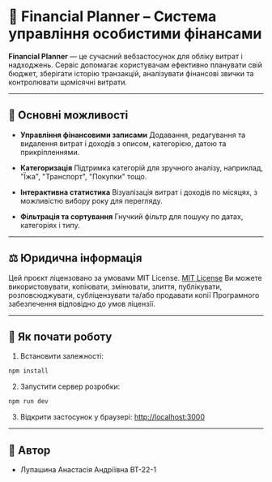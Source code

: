 # 💸 Financial Planner – Система управління особистими фінансами

**Financial Planner** — це сучасний вебзастосунок для обліку витрат і надходжень. Сервіс допомагає користувачам ефективно планувати свій бюджет, зберігати історію транзакцій, аналізувати фінансові звички та контролювати щомісячні витрати.

---

## 🔑 Основні можливості

* **Управління фінансовими записами**
  Додавання, редагування та видалення витрат і доходів з описом, категорією, датою та прикріпленнями.

* **Категоризація**
  Підтримка категорій для зручного аналізу, наприклад, "Їжа", "Транспорт", "Покупки" тощо.

* **Інтерактивна статистика**
  Візуалізація витрат і доходів по місяцях, з можливістю вибору року для перегляду.

* **Фільтрація та сортування**
  Гнучкий фільтр для пошуку по датах, категоріях і типу.

---

## ⚖️ Юридична інформація

Цей проєкт ліцензовано за умовами MIT License.
   [MIT License](https://github.com/https://github.com/Anastasiialup/fin/blob/main/LICENSE)
Ви можете використовувати, копіювати, змінювати, злиття, публікувати, розповсюджувати, субліцензувати та/або продавати копії Програмного забезпечення відповідно до умов ліцензії.

---

## 🧰 Як почати роботу

1. Встановити залежності:

```bash
npm install
```

2. Запустити сервер розробки:

```bash
npm run dev
```

3. Відкрити застосунок у браузері:
   [http://localhost:3000](http://localhost:3000)

---

## 👤 Автор

- Лупашина Анастасія Андріївна ВТ-22-1
